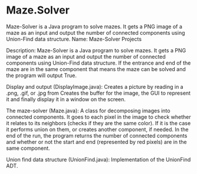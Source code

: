 # Maze.Solver
Maze-Solver is a Java program to solve mazes. It gets a PNG image of a maze as an input and output the number of connected components using Union-Find data structure.
Name: Maze-Solver Projects

Description:
Maze-Solver is a Java program to solve mazes. 
It gets a PNG image of a maze as an input and output the number of connected components using Union-Find data structure. If the entrance and end of the maze are in the same component that means the maze can be solved and the program will output True.

Display and output (DisplayImage.java): Creates a picture by reading in a .png, .gif, or .jpg from
Creates the buffer for the image, the GUI to represent it and finally display it in a window on the screen.

The maze-solver (Maze.java): A class for decomposing images into connected components. It goes to each pixel in the image to check whether it relates to its neighbors (checks if they are the same color). If it is the case it performs union on them, or creates another component, if needed. 
In the end of the run, the program returns the number of connected components and whether or not the start and end (represented by red pixels) are in the same component.

Union find data structure (UnionFind.java): Implementation of the UnionFind ADT.
